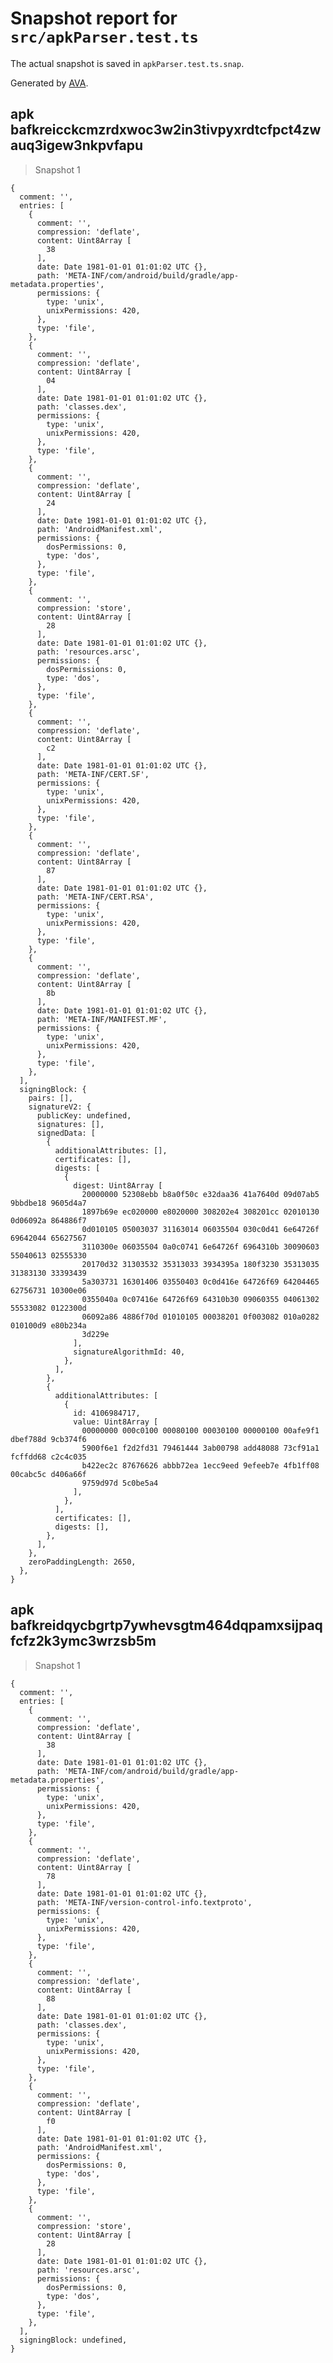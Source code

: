 # Snapshot report for `src/apkParser.test.ts`

The actual snapshot is saved in `apkParser.test.ts.snap`.

Generated by [AVA](https://avajs.dev).

## apk bafkreicckcmzrdxwoc3w2in3tivpyxrdtcfpct4zwauq3igew3nkpvfapu

> Snapshot 1

    {
      comment: '',
      entries: [
        {
          comment: '',
          compression: 'deflate',
          content: Uint8Array [
            38
          ],
          date: Date 1981-01-01 01:01:02 UTC {},
          path: 'META-INF/com/android/build/gradle/app-metadata.properties',
          permissions: {
            type: 'unix',
            unixPermissions: 420,
          },
          type: 'file',
        },
        {
          comment: '',
          compression: 'deflate',
          content: Uint8Array [
            04
          ],
          date: Date 1981-01-01 01:01:02 UTC {},
          path: 'classes.dex',
          permissions: {
            type: 'unix',
            unixPermissions: 420,
          },
          type: 'file',
        },
        {
          comment: '',
          compression: 'deflate',
          content: Uint8Array [
            24
          ],
          date: Date 1981-01-01 01:01:02 UTC {},
          path: 'AndroidManifest.xml',
          permissions: {
            dosPermissions: 0,
            type: 'dos',
          },
          type: 'file',
        },
        {
          comment: '',
          compression: 'store',
          content: Uint8Array [
            28
          ],
          date: Date 1981-01-01 01:01:02 UTC {},
          path: 'resources.arsc',
          permissions: {
            dosPermissions: 0,
            type: 'dos',
          },
          type: 'file',
        },
        {
          comment: '',
          compression: 'deflate',
          content: Uint8Array [
            c2
          ],
          date: Date 1981-01-01 01:01:02 UTC {},
          path: 'META-INF/CERT.SF',
          permissions: {
            type: 'unix',
            unixPermissions: 420,
          },
          type: 'file',
        },
        {
          comment: '',
          compression: 'deflate',
          content: Uint8Array [
            87
          ],
          date: Date 1981-01-01 01:01:02 UTC {},
          path: 'META-INF/CERT.RSA',
          permissions: {
            type: 'unix',
            unixPermissions: 420,
          },
          type: 'file',
        },
        {
          comment: '',
          compression: 'deflate',
          content: Uint8Array [
            8b
          ],
          date: Date 1981-01-01 01:01:02 UTC {},
          path: 'META-INF/MANIFEST.MF',
          permissions: {
            type: 'unix',
            unixPermissions: 420,
          },
          type: 'file',
        },
      ],
      signingBlock: {
        pairs: [],
        signatureV2: {
          publicKey: undefined,
          signatures: [],
          signedData: [
            {
              additionalAttributes: [],
              certificates: [],
              digests: [
                {
                  digest: Uint8Array [
                    20000000 52308ebb b8a0f50c e32daa36 41a7640d 09d07ab5 9bbdbe18 9605d4a7
                    1897b69e ec020000 e8020000 308202e4 308201cc 02010130 0d06092a 864886f7
                    0d010105 05003037 31163014 06035504 030c0d41 6e64726f 69642044 65627567
                    3110300e 06035504 0a0c0741 6e64726f 6964310b 30090603 55040613 02555330
                    20170d32 31303532 35313033 3934395a 180f3230 35313035 31383130 33393439
                    5a303731 16301406 03550403 0c0d416e 64726f69 64204465 62756731 10300e06
                    0355040a 0c07416e 64726f69 64310b30 09060355 04061302 55533082 0122300d
                    06092a86 4886f70d 01010105 00038201 0f003082 010a0282 010100d9 e80b234a
                    3d229e
                  ],
                  signatureAlgorithmId: 40,
                },
              ],
            },
            {
              additionalAttributes: [
                {
                  id: 4106984717,
                  value: Uint8Array [
                    00000000 000c0100 00080100 00030100 00000100 00afe9f1 dbef788d 9cb374f6
                    5900f6e1 f2d2fd31 79461444 3ab00798 add48088 73cf91a1 fcffdd68 c2c4c035
                    b422ec2c 87676626 abbb72ea 1ecc9eed 9efeeb7e 4fb1ff08 00cabc5c d406a66f
                    9759d97d 5c0be5a4
                  ],
                },
              ],
              certificates: [],
              digests: [],
            },
          ],
        },
        zeroPaddingLength: 2650,
      },
    }

## apk bafkreidqycbgrtp7ywhevsgtm464dqpamxsijpaqfcfz2k3ymc3wrzsb5m

> Snapshot 1

    {
      comment: '',
      entries: [
        {
          comment: '',
          compression: 'deflate',
          content: Uint8Array [
            38
          ],
          date: Date 1981-01-01 01:01:02 UTC {},
          path: 'META-INF/com/android/build/gradle/app-metadata.properties',
          permissions: {
            type: 'unix',
            unixPermissions: 420,
          },
          type: 'file',
        },
        {
          comment: '',
          compression: 'deflate',
          content: Uint8Array [
            78
          ],
          date: Date 1981-01-01 01:01:02 UTC {},
          path: 'META-INF/version-control-info.textproto',
          permissions: {
            type: 'unix',
            unixPermissions: 420,
          },
          type: 'file',
        },
        {
          comment: '',
          compression: 'deflate',
          content: Uint8Array [
            88
          ],
          date: Date 1981-01-01 01:01:02 UTC {},
          path: 'classes.dex',
          permissions: {
            type: 'unix',
            unixPermissions: 420,
          },
          type: 'file',
        },
        {
          comment: '',
          compression: 'deflate',
          content: Uint8Array [
            f0
          ],
          date: Date 1981-01-01 01:01:02 UTC {},
          path: 'AndroidManifest.xml',
          permissions: {
            dosPermissions: 0,
            type: 'dos',
          },
          type: 'file',
        },
        {
          comment: '',
          compression: 'store',
          content: Uint8Array [
            28
          ],
          date: Date 1981-01-01 01:01:02 UTC {},
          path: 'resources.arsc',
          permissions: {
            dosPermissions: 0,
            type: 'dos',
          },
          type: 'file',
        },
      ],
      signingBlock: undefined,
    }
